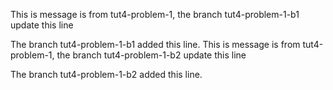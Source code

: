 This is message is from tut4-problem-1, the branch tut4-problem-1-b1 update this line

The branch tut4-problem-1-b1 added this line.
This is message is from tut4-problem-1, the branch tut4-problem-1-b2 update this line

The branch tut4-problem-1-b2 added this line.

